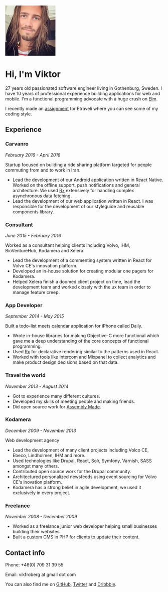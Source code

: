 ![me](13087668_10153996017085170_5196513416301189826_n.jpg)

# Hi, I'm Viktor
27 years old passionated software engineer living in Gothenburg, Sweden.
I have 10 years of professional experience building applications for web
and mobile. I'm a functional programming advocate with a huge crush on [Elm](http://elm-lang.org).

I recently made an [assignment](https://github.com/vikfroberg/etraveli) for Etraveli where you can see some of my
coding style.

## Experience

### Carvanro
*February 2016 - April 2018*

Startup focused on building a ride sharing platform targeted for people
commuting from and to work in Iran.

- Lead the development of our Android application written in React Native. Worked on the offline support, push notifications and general architecture. We used [Rx](https://github.com/reactivex/rxjs) extensively for handling complex asynchronous data fetching.
- Lead the development of our web application written in React. I was responsible for the development of our styleguide and reusable components library.

### Consultant
*June 2015 - February 2016*

Worked as a consultant helping clients including Volvo, IHM, BioVentureHub, Kodamera and Xelera.

- Lead the development of a commenting system written in React for Volvo CE's innovation platform.
- Developed an in-house solution for creating modular one pagers for Kodamera.
- Helped Xelera finish a doomed client project on time, lead the development
team and worked closely with the ux team in order to manage feature creep.

### App Developer
*September 2014 - May 2015*

Built a todo-list meets calendar application for iPhone called Daily.

- Wrote in-house libraries for making Objective-C more functional which gave me a deep understanding of the core concepts of functional programming.
- Used [Rx](https://github.com/reactivex/rxjs) for declarative rendering similar to the patterns used in React.
- Worked with tools like Intercom and Mixpanel to collect analytics and make product design decisions based on that data.

### Travel the world
*November 2013 - August 2014*

- Got to experience many different cultures.
- Developed my skills of meeting people and making friends.
- Did open source work for [Assembly Made](https://assemblymade.com).

### Kodamera
*December 2009 - November 2013*

Web development agency

- Lead the development of many client projects including Volco CE, Ebeco, Lindholmen, IHM and more.
- Used technologies like Drupal, React, Solr, Symfony, Varnish, SASS amongst many others.
- Contributed open source work for the Drupal community.
- Architectured personalized newsfeeds using event sourcing for Volvo CE's inovation platform.
- Kodamera has a strong belief in agile development, we used it exclusively in every project.

### Freelance
*November 2008 - December 2009*

- Worked as a freelance junior web developer helping small businesses building their websites.
- Built a custom CMS in PHP for clients to update their content.


## Contact info
Phone: +46(0) 709 31 39 55

Email: vikfroberg at gmail dot com

You can also find me on [GitHub](https://github.com/vikfroberg), [Twitter](https://twitter.com) and [Dribbble](https://dribbble.com/vikfroberg).
